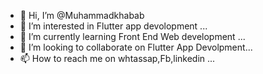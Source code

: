 - 👋 Hi, I’m @Muhammadkhabab
- 👀 I’m interested in Flutter app devolopment ...
- 🌱 I’m currently learning Front End Web development ...
- 💞️ I’m looking to collaborate on Flutter App Devolpment...
- 📫 How to reach me on whtassap,Fb,linkedin ...

<!---
Muhammadkhabab/Muhammadkhabab is a ✨ special ✨ repository because its `README.md` (this file) appears on your GitHub profile.
You can click the Preview link to take a look at your changes.
--->
